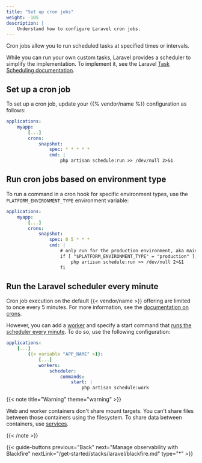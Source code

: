 ```yaml
---
title: "Set up cron jobs"
weight: -105
description: |
    Understand how to configure Laravel cron jobs.
---
```


Cron jobs allow you to run scheduled tasks at specified times or intervals.

While you can run your own custom tasks, Laravel provides a scheduler to simplify the implementation.
To implement it, see the Laravel [Task Scheduling documentation](https://laravel.com/docs/master/scheduling).

## Set up a cron job

To set up a cron job, update your {{% vendor/name %}} configuration as follows:

```yaml {configFile="app"}
applications:
    myapp:
        [...]
        crons:
            snapshot:
                spec: * * * * *
                cmd: |
                    php artisan schedule:run >> /dev/null 2>&1
```

## Run cron jobs based on environment type

To run a command in a cron hook for specific environment types,
use the `PLATFORM_ENVIRONMENT_TYPE` environment variable:

```yaml {configFile="app"}
applications:
    myapp:
        [...]
        crons:
            snapshot:
                spec: 0 5 * * *
                cmd: |
                    # only run for the production environment, aka main branch
                    if [ "$PLATFORM_ENVIRONMENT_TYPE" = "production" ]; then
                        php artisan schedule:run >> /dev/null 2>&1
                    fi
```

## Run the Laravel scheduler every minute

Cron job execution on the default {{< vendor/name >}} offering are limited to once every 5 minutes. 
For more information, see the [documentation on crons](/create-apps/app-reference.html#crons).

However, you can add a [worker](/create-apps/app-reference#workers)
and specify a start command that [runs the scheduler every minute](https://laravel.com/docs/11.x/scheduling#running-the-scheduler-locally).
To do so, use the following configuration:

```yaml {configFile="app"}
applications:
    [...]
        {{< variable "APP_NAME" >}}:
            [...]
            workers:
                scheduler:
                    commands:
                        start: |
                            php artisan schedule:work
```

{{< note title="Warning" theme="warning" >}}

Web and worker containers don't share mount targets.
You can't share files between those containers using the filesystem.
To share data between containers, use [services](/add-services/_index.md).

{{< /note >}}

{{< guide-buttons previous="Back" next="Manage observability with Blackfire" nextLink="/get-started/stacks/laravel/blackfire.md" type="*" >}}